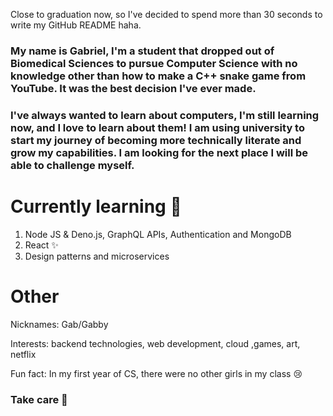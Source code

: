 Close to graduation now, so I've decided to spend more than 30 seconds to write my GitHub README haha.

### My name is Gabriel, I'm a student that dropped out of Biomedical Sciences to pursue Computer Science with no knowledge other than how to make a C++ snake game from YouTube.  It was the best decision I've ever made.

### I've always wanted to learn about computers, I'm still learning now, and I love to learn about them! I am using university to start my journey of becoming more technically literate and grow my capabilities. I am looking for the next place I will be able to challenge myself.

# Currently learning 🌱

1. Node JS & Deno.js, GraphQL APIs, Authentication and MongoDB
2. React ✨
3. Design patterns and microservices

# Other 

Nicknames: Gab/Gabby

Interests: backend technologies, web development, cloud ,games, art, netflix 

Fun fact: In my first year of CS, there were no other girls in my class 😢

### Take care 👋


